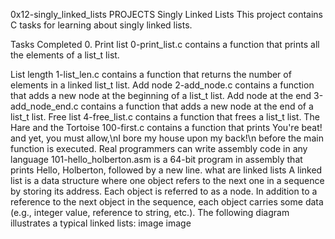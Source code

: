 0x12-singly_linked_lists PROJECTS
Singly Linked Lists
This project contains C tasks for learning about singly linked lists.

Tasks Completed 0. Print list 0-print_list.c contains a function that prints all the elements of a list_t list.

List length 1-list_len.c contains a function that returns the number of elements in a linked list_t list.
Add node 2-add_node.c contains a function that adds a new node at the beginning of a list_t list.
Add node at the end 3-add_node_end.c contains a function that adds a new node at the end of a list_t list.
Free list 4-free_list.c contains a function that frees a list_t list.
The Hare and the Tortoise 100-first.c contains a function that prints You're beat! and yet, you must allow,\nI bore my house upon my back!\n before the main function is executed.
Real programmers can write assembly code in any language 101-hello_holberton.asm is a 64-bit program in assembly that prints Hello, Holberton, followed by a new line.
what are linked lists
A linked list is a data structure where one object refers to the next one in a sequence by storing its address. Each object is referred to as a node. In addition to a reference to the next object in the sequence, each object carries some data (e.g., integer value, reference to string, etc.). The following diagram illustrates a typical linked lists: image image